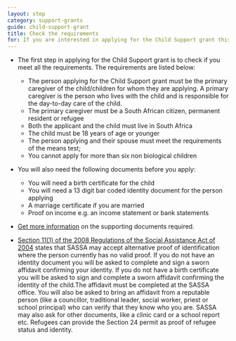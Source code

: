 ```yaml
---
layout: step
category: support-grants
guide: child-support-grant
title: Check the requirements
for: If you are interested in applying for the Child Support grant this is the first step of the process.
---
```

- The first step in applying for the Child Support grant is to check if you meet all the requirements. The requirements are listed below:
  - The person applying for the Child Support grant must be the primary caregiver of the child/children for whom they are applying. A primary caregiver is the person who lives with the child and is responsible for the day-to-day care of the child.
  - The primary caregiver must be a South African citizen, permanent resident or refugee
  - Both the applicant and the child must live in South Africa
  - The child must be 18 years of age or younger
  - The person applying and their spouse must meet the requirements of the means test;
  - You cannot apply for more than six non biological children

- You will also need the following documents before you apply:
  - You will need a birth certificate for the child
  - You will need a 13 digit bar coded identity document for the person applying
  - A marriage certificate if you are married
  - Proof on income e.g. an income statement or bank statements

- [Get more information](https://drive.google.com/drive/u/1/folders/10obA7Vgs-2RCEbwumyfTAQxRiS_NiJ1K) on the supporting documents required.

- <a class="act" target="_blank" href="http://pmg-assets.s3-website-eu-west-1.amazonaws.com/docs/100209regulations.pdf">Section 11(1) of the 2008 Regulations of the Social Assistance Act of 2004</a> states that SASSA may accept alternative proof of identification where the person currently has no valid proof. If you do not have an identity document you will be asked to complete and sign a sworn affidavit confirming your identity. If you do not have a birth certificate you will be asked to sign and complete a sworn affidavit confirming the identity of the child.The affidavit must be completed at the SASSA office. You will also be asked to bring an affidavit from a reputable person (like a councillor, traditional leader, social worker, priest or school principal) who can verify that they know who you are. SASSA may also ask for other documents, like a clinic card or a school report etc. Refugees can provide the Section 24 permit as proof of refugee status and identity.